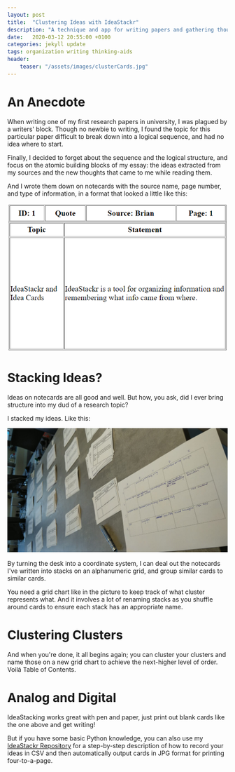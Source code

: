```yaml
---
layout: post
title:  "Clustering Ideas with IdeaStackr"
description: "A technique and app for writing papers and gathering thoughts"
date:   2020-03-12 20:55:00 +0100
categories: jekyll update
tags: organization writing thinking-aids
header:
    teaser: "/assets/images/clusterCards.jpg"
---
```

# An Anecdote
When writing one of my first research papers in university, I was plagued by a writers' block. Though no newbie to writing, I found the topic for this particular paper difficult to break down into a logical sequence, and had no idea where to start.

Finally, I decided to forget about the sequence and the logical structure, and focus on the atomic building blocks of my essay: the ideas extracted from my sources and the new thoughts that came to me while reading them.

And I wrote them down on notecards with the source name, page number, and type of information, in a format that looked a little like this:

![notecard](/assets/images/cardExample.png)

# Stacking Ideas?

Ideas on notecards are all good and well. But how, you ask, did I ever bring structure into my dud of a research topic? 

I stacked my ideas. Like this:

![stackedIdeas](/assets/images/clusterCards.jpg)

By turning the desk into a coordinate system, I can deal out the notecards I've written into stacks on an alphanumeric grid, and group similar cards to similar cards.

You need a grid chart like in the picture to keep track of what cluster represents what. And it involves a lot of renaming stacks as you shuffle around cards to ensure each stack has an appropriate name.

# Clustering Clusters
And when you're done, it all begins again; you can cluster your clusters and name those on a new grid chart to achieve the next-higher level of order. Voilá Table of Contents.

# Analog and Digital
IdeaStacking works great with pen and paper, just print out blank cards like the one above and get writing!

But if you have some basic Python knowledge, you can also use my [IdeaStackr Repository](https://github.com/BrianInGermany/IdeaStackr) for a step-by-step description of how to record your ideas in CSV and then automatically output cards in JPG format for printing four-to-a-page.